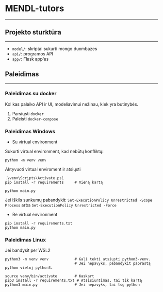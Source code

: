 # MENDL-tutors
---

## Projekto sturktūra
---

- `model/`: skriptai sukurti mongo duombazes
- `api/`: programos API
- `app/`: Flask app'as

## Paleidimas
---

### Paleidimas su docker

Kol kas palaiko API ir UI, modeliavimui nežinau, kiek yra butinybės.

1. Parsiųsti `docker`
2. Paleisti `docker-compose`

### Paleidimas Windows

- Su virtual environment

Sukurti virtual environment, kad nebūtų konfliktų:
```
python -m venv venv
```

Aktyvuoti virtual enviroment ir atsiųsti
```
.\venv\Scripts\Activate.ps1
pip install -r requirements     # Vieną kartą

python main.py
```

Jei iškils sunkumų pabandykit: `Set-ExecutionPolicy Unrestricted -Scope Process` arba `Set-ExecutionPolicy Unrestricted -Force`

- Be virtual environment

```
pip install -r requirements.txt
python main.py
```

### Paleidimas Linux
Jei bandysit per WSL2

```
python3 -m venv venv            # Gali tekti atsiųsti python3-venv. 
                                # Jei nepavyks, pabandykit paprastą python vietoj python3.
```

```
source venv/bin/activate        # Kaskart
pip3 install -r requirements.txt # Atsisiuntimas, tai tik kartą
python3 main.py                 # Jei nepavyks, tai tsg python
```
